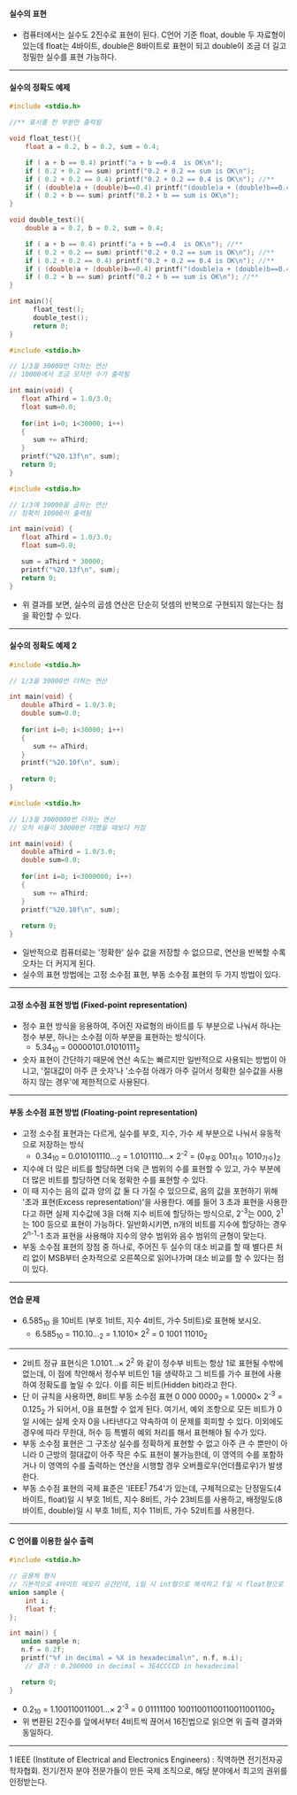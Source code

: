 #### 실수의 표현
- 컴퓨터에서는 실수도 2진수로 표현이 된다. C언어 기준 float, double 두 자료형이 있는데 float는 4바이트, double은 8바이트로 표현이 되고 double이 조금 더 길고 정밀한 실수를 표현 가능하다.

---

#### 실수의 정확도 예제

```C
#include <stdio.h>

//** 표시를 한 부분만 출력됨

void float_test(){
	float a = 0.2, b = 0.2, sum = 0.4;

	if ( a + b == 0.4) printf("a + b ==0.4  is OK\n");
	if ( 0.2 + 0.2 == sum) printf("0.2 + 0.2 == sum is OK\n");
	if ( 0.2 + 0.2 == 0.4) printf("0.2 + 0.2 == 0.4 is OK\n"); //**
	if ( (double)a + (double)b==0.4) printf("(double)a + (double)b==0.4 is OK\n");
	if ( 0.2 + b == sum) printf("0.2 + b == sum is OK\n");
}

void double_test(){
	double a = 0.2, b = 0.2, sum = 0.4;

	if ( a + b == 0.4) printf("a + b ==0.4  is OK\n"); //**
	if ( 0.2 + 0.2 == sum) printf("0.2 + 0.2 == sum is OK\n"); //**
	if ( 0.2 + 0.2 == 0.4) printf("0.2 + 0.2 == 0.4 is OK\n"); //**
	if ( (double)a + (double)b==0.4) printf("(double)a + (double)b==0.4 is OK\n"); //**
	if ( 0.2 + b == sum) printf("0.2 + b == sum is OK\n"); //**
}

int main(){
      float_test();
      double_test();
      return 0;
}
```

```C
#include <stdio.h>

// 1/3을 30000번 더하는 연산
// 10000에서 조금 모자란 수가 출력됨

int main(void) {
   float aThird = 1.0/3.0;
   float sum=0.0;
   
   for(int i=0; i<30000; i++)
   {
      sum += aThird;
   }
   printf("%20.13f\n", sum);
   return 0;
}
```

```C
#include <stdio.h>

// 1/3에 30000을 곱하는 연산
// 정확히 10000이 출력됨

int main(void) {
   float aThird = 1.0/3.0;
   float sum=0.0;

   sum = aThird * 30000;
   printf("%20.13f\n", sum);
   return 0;
}

```

- 위 결과를 보면, 실수의 곱셈 연산은 단순히 덧셈의 반복으로 구현되지 않는다는 점을 확인할 수 있다.

---

#### 실수의 정확도 예제 2

```C
#include <stdio.h>

// 1/3을 30000번 더하는 연산

int main(void) {
   double aThird = 1.0/3.0;
   double sum=0.0;
   
   for(int i=0; i<30000; i++)
   {
      sum += aThird;
   }
   printf("%20.10f\n", sum);
   
   return 0;
}
```

```C
#include <stdio.h>

// 1/3을 3000000번 더하는 연산
// 오차 비율이 30000번 더했을 때보다 커짐

int main(void) {
   double aThird = 1.0/3.0;
   double sum=0.0;
   
   for(int i=0; i<3000000; i++)
   {
      sum += aThird;
   }
   printf("%20.10f\n", sum);
   
   return 0;
}

```

- 일반적으로 컴퓨터로는 '정확한' 실수 값을 저장할 수 없으므로, 연산을 반복할 수록 오차는 더 커지게 된다.
- 실수의 표현 방법에는 고정 소수점 표현, 부동 소수점 표현의 두 가지 방법이 있다.

---

#### 고정 소수점 표현 방법 (Fixed-point representation)
- 정수 표현 방식을 응용하여, 주어진 자료형의 바이트를 두 부분으로 나눠서 하나는 정수 부분, 하나는 소수점 이하 부분을 표현하는 방식이다.
	- 5.34<sub>10</sub> = 00000101.01010111<sub>2</sub>
- 숫자 표현이 간단하기 때문에 연산 속도는 빠르지만 일반적으로 사용되는 방법이 아니고, '절대값이 아주 큰 숫자'나 '소수점 아래가 아주 길어서 정확한 실수값을 사용하지 않는 경우'에 제한적으로 사용된다.

---

#### 부동 소수점 표현 방법 (Floating-point representation)
- 고정 소수점 표현과는 다르게, 실수를 부호, 지수, 가수 세 부분으로 나눠서 유동적으로 저장하는 방식
	- 0.34<sub>10</sub> = 0.010101110...<sub>2</sub> = 1.0101110...$\times$ 2<sup>-2</sup> = (0<sub>부호</sub> 001<sub>지수</sub> 1010<sub>가수</sub>)<sub>2</sub>
- 지수에 더 많은 비트를 할당하면 더욱 큰 범위의 수를 표현할 수 있고, 가수 부분에 더 많은 비트를 할당하면 더욱 정확한 수를 표현할 수 있다.
- 이 때 지수는 음의 값과 양의 값 둘 다 가질 수 있으므로, 음의 값을 포현하기 위해 '초과 표현(Excess representation)'을 사용한다. 예를 들어 3 초과 표현을 사용한다고 하면 실제 지수값에 3을 더해 지수 비트에 할당하는 방식으로, 2<sup>-3</sup>는 000, 2<sup>1</sup>는 100 등으로 표현이 가능하다. 일반화시키면, n개의 비트를 지수에 할당하는 경우 2<sup>n-1</sup>-1 초과 표현을 사용해야 지수의 양수 범위와 음수 범위의 균형이 맞는다.
- 부동 소수점 표현의 장점 중 하나로, 주어진 두 실수의 대소 비교를 할 때 별다른 처리 없이 MSB부터 순차적으로 오른쪽으로 읽어나가며 대소 비교를 할 수 있다는 점이 있다. 

---

#### 연습 문제
- 6.585<sub>10</sub> 을 10비트 (부호 1비트, 지수 4비트, 가수 5비트)로 표현해 보시오.
	- 6.585<sub>10</sub> = 110.10...<sub>2</sub> = 1.1010$\times$ 2<sup>2</sup> = 0 1001 11010<sub>2</sub>

---

- 2비트 정규 표현식은 1.0101...$\times$ 2<sup>2</sup> 와 같이 정수부 비트는 항상 1로 표현될 수밖에 없는데, 이 점에 착안해서 정수부 비트인 1을 생략하고 그 비트를 가수 표현에 사용하여 정확도를 높일 수 있다. 이를 히든 비트(Hidden bit)라고 한다.
- 단 이 규칙을 사용하면, 8비트 부동 소수점 표현 0 000 0000<sub>2</sub> = 1.0000$\times$ 2<sup>-3</sup> = 0.125<sub>2</sub> 가 되어서, 0을 표현할 수 없게 된다. 여기서, 예외 조항으로 모든 비트가 0일 시에는 실제 숫자 0을 나타낸다고 약속하여 이 문제를 회피할 수 있다. 이외에도 경우에 따라 무한대, 허수 등 특별히 예외 처리를 해서 표현해야 될 수가 있다.
- 부동 소수점 표현은 그 구조상 실수를 정확하게 표현할 수 없고 아주 큰 수 뿐만이 아니라 0 근방의 절대값이 아주 작은 수도 표현이 불가능한데, 이 영역의 수를 포함하거나 이 영역의 수를 출력하는 연산을 시행할 경우 오버플로우(언더플로우)가 발생한다.
- 부동 소수점 표현의 국제 표준은 'IEEE<sup>[1](#footnote_1)</sup> 754'가 있는데, 구체적으로는 단정밀도(4바이트, float)일 시 부호 1비트, 지수 8비트, 가수 23비트를 사용하고, 배정밀도(8바이트, double)일 시 부호 1비트, 지수 11비트, 가수 52비트를 사용한다.

---

#### C 언어를 이용한 실수 출력
```C
#include <stdio.h>

// 공용체 형식
// 기본적으로 4바이트 메모리 공간인데, i일 시 int형으로 해석하고 f일 시 float형으로 해석
union sample {
    int i;
    float f;
};

int main() {
   union sample n;
   n.f = 0.2f;
   printf("%f in decimal = %X in hexadecimal\n", n.f, n.i);
	// 결과 : 0.200000 in decimal = 3E4CCCCD in hexadecimal

   return 0;
}

```

- 0.2<sub>10</sub> = 1.100110011001...$\times$ 2<sup>-3</sup> = 0 01111100 10011001100110011001100<sub>2</sub>
- 위 변환된 2진수를 앞에서부터 4비트씩 끊어서 16진법으로 읽으면 위 출력 결과와 동일하다.

---

<a name = "footnote_1">1</a> IEEE (Institute of Electrical and Electronics Engineers) : 직역하면 전기전자공학자협회. 전기/전자 분야 전문가들이 만든 국제 조직으로, 해당 분야에서 최고의 권위를 인정받는다.